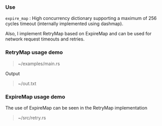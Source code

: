 ### Use

`expire_map` : High concurrency dictionary supporting a maximum of 256 cycles timeout (internally implemented using dashmap).

Also, I implement RetryMap based on ExpireMap and can be used for network request timeouts and retries.

### RetryMap usage demo

> ~/examples/main.rs

Output

> ~/out.txt

### ExpireMap usage demo

The use of ExpireMap can be seen in the RetryMap implementation

> ~/src/retry.rs
